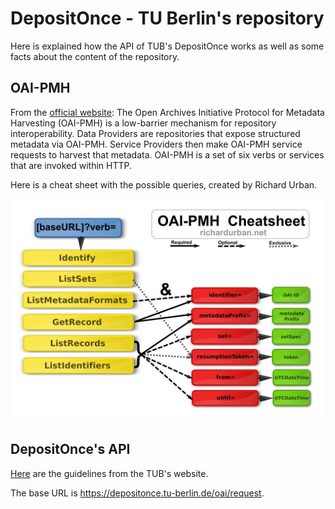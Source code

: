 # DepositOnce - TU Berlin's repository

Here is explained how the API of TUB's DepositOnce works as well as some facts about the content of the repository.

## OAI-PMH

From the [official website](https://www.openarchives.org/pmh/): The Open Archives Initiative Protocol for Metadata Harvesting (OAI-PMH) is a low-barrier mechanism for repository interoperability. Data Providers are repositories that expose structured metadata via OAI-PMH. Service Providers then make OAI-PMH service requests to harvest that metadata. OAI-PMH is a set of six verbs or services that are invoked within HTTP.

Here is a cheat sheet with the possible queries, created by Richard Urban.

![OAI-PMH cheat sheet](docs/oai-pmh_sheet.jpg)

## DepositOnce's API

[Here](https://www.szf.tu-berlin.de/menue/dienste_tools/repositorium_depositonce/leitfaden_fuer_depositonce/#c776530) are the guidelines from the TUB's website.

The base URL is https://depositonce.tu-berlin.de/oai/request.
